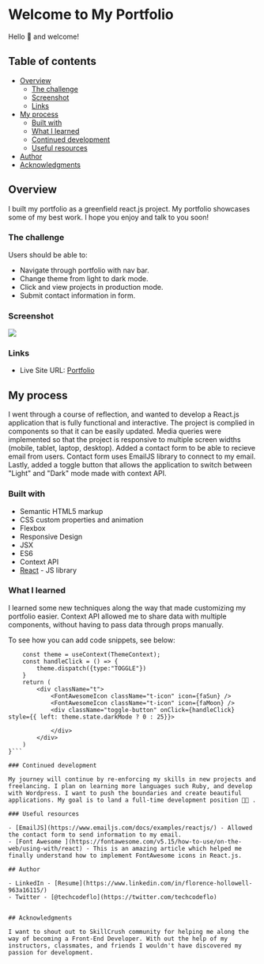 # Welcome to My Portfolio

Hello 👋  and welcome!

## Table of contents

- [Overview](#overview)
  - [The challenge](#the-challenge)
  - [Screenshot](#screenshot)
  - [Links](#links)
- [My process](#my-process)
  - [Built with](#built-with)
  - [What I learned](#what-i-learned)
  - [Continued development](#continued-development)
  - [Useful resources](#useful-resources)
- [Author](#author)
- [Acknowledgments](#acknowledgments)


## Overview
I built my portfolio as a greenfield react.js project. My portfolio showcases some of my best work. I hope you enjoy and talk to you soon!

### The challenge

Users should be able to:

- Navigate through portfolio with nav bar.
- Change theme from light to dark mode.
- Click and view projects in production mode.
- Submit contact information in form.


### Screenshot

![](./screenshot.gif)

### Links

- Live Site URL: [Portfolio](https://flo1244.github.io/my-portfolio/)

## My process
I went through a course of reflection, and wanted to develop a React.js application that is fully functional and interactive. The project is complied in components so that it can be easily updated. Media queries were implemented so that the project is responsive to multiple screen widths (mobile, tablet, laptop, desktop). Added a contact form to be able to recieve email from users. Contact form uses EmailJS library to connect to my email. Lastly, added a toggle button that allows the application to switch between "Light" and "Dark" mode made with context API.

### Built with

- Semantic HTML5 markup
- CSS custom properties and animation
- Flexbox
- Responsive Design
- JSX
- ES6
- Context API
- [React](https://reactjs.org/) - JS library

### What I learned

I learned some new techniques along the way that made customizing my portfolio easier. Context API allowed me to share data with multiple components, without having to pass data through props manually.

To see how you can add code snippets, see below:
```const Toggle = () => {
    const theme = useContext(ThemeContext);
    const handleClick = () => {
        theme.dispatch({type:"TOGGLE"})
    }
    return (
        <div className="t">
            <FontAwesomeIcon className="t-icon" icon={faSun} />
            <FontAwesomeIcon className="t-icon" icon={faMoon} />
            <div className="toggle-button" onClick={handleClick} style={{ left: theme.state.darkMode ? 0 : 25}}>
                
            </div>
        </div>
    )
}```

### Continued development

My journey will continue by re-enforcing my skills in new projects and freelancing. I plan on learning more languages such Ruby, and develop with Wordpress. I want to push the boundaries and create beautiful applications. My goal is to land a full-time development position 👩‍💻 .

### Useful resources

- [EmailJS](https://www.emailjs.com/docs/examples/reactjs/) - Allowed the contact form to send information to my email.
- [Font Awesome ](https://fontawesome.com/v5.15/how-to-use/on-the-web/using-with/react) - This is an amazing article which helped me finally understand how to implement FontAwesome icons in React.js.

## Author

- LinkedIn - [Resume](https://www.linkedin.com/in/florence-hollowell-963a16115/)
- Twitter - [@techcodeflo](https://twitter.com/techcodeflo)


## Acknowledgments

I want to shout out to SkillCrush community for helping me along the way of becoming a Front-End Developer. With out the help of my instructors, classmates, and friends I wouldn't have discovered my passion for development. 

